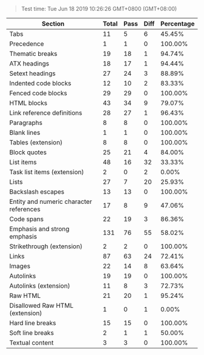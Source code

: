 > Test time: Tue Jun 18 2019 10:26:26 GMT+0800 (GMT+08:00)


| Section | Total | Pass | Diff | Percentage |
| ------- | ----- | ---- | ---- | ---------- |
| Tabs | 11 | 5 | 6 | 45.45% |
| Precedence | 1 | 1 | 0 | 100.00% |
| Thematic breaks | 19 | 18 | 1 | 94.74% |
| ATX headings | 18 | 17 | 1 | 94.44% |
| Setext headings | 27 | 24 | 3 | 88.89% |
| Indented code blocks | 12 | 10 | 2 | 83.33% |
| Fenced code blocks | 29 | 29 | 0 | 100.00% |
| HTML blocks | 43 | 34 | 9 | 79.07% |
| Link reference definitions | 28 | 27 | 1 | 96.43% |
| Paragraphs | 8 | 8 | 0 | 100.00% |
| Blank lines | 1 | 1 | 0 | 100.00% |
| Tables (extension) | 8 | 8 | 0 | 100.00% |
| Block quotes | 25 | 21 | 4 | 84.00% |
| List items | 48 | 16 | 32 | 33.33% |
| Task list items (extension) | 2 | 0 | 2 | 0.00% |
| Lists | 27 | 7 | 20 | 25.93% |
| Backslash escapes | 13 | 13 | 0 | 100.00% |
| Entity and numeric character references | 17 | 8 | 9 | 47.06% |
| Code spans | 22 | 19 | 3 | 86.36% |
| Emphasis and strong emphasis | 131 | 76 | 55 | 58.02% |
| Strikethrough (extension) | 2 | 2 | 0 | 100.00% |
| Links | 87 | 63 | 24 | 72.41% |
| Images | 22 | 14 | 8 | 63.64% |
| Autolinks | 19 | 19 | 0 | 100.00% |
| Autolinks (extension) | 11 | 8 | 3 | 72.73% |
| Raw HTML | 21 | 20 | 1 | 95.24% |
| Disallowed Raw HTML (extension) | 1 | 0 | 1 | 0.00% |
| Hard line breaks | 15 | 15 | 0 | 100.00% |
| Soft line breaks | 2 | 1 | 1 | 50.00% |
| Textual content | 3 | 3 | 0 | 100.00% |

